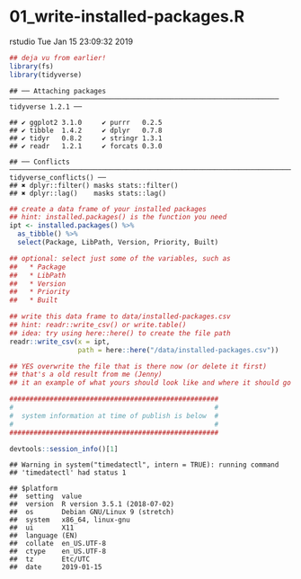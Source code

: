 01\_write-installed-packages.R
================
rstudio
Tue Jan 15 23:09:32 2019

``` r
## deja vu from earlier!
library(fs)
library(tidyverse)
```

    ## ── Attaching packages ─────────────────────────────────────────────────────────────────── tidyverse 1.2.1 ──

    ## ✔ ggplot2 3.1.0     ✔ purrr   0.2.5
    ## ✔ tibble  1.4.2     ✔ dplyr   0.7.8
    ## ✔ tidyr   0.8.2     ✔ stringr 1.3.1
    ## ✔ readr   1.2.1     ✔ forcats 0.3.0

    ## ── Conflicts ────────────────────────────────────────────────────────────────────── tidyverse_conflicts() ──
    ## ✖ dplyr::filter() masks stats::filter()
    ## ✖ dplyr::lag()    masks stats::lag()

``` r
## create a data frame of your installed packages
## hint: installed.packages() is the function you need
ipt <- installed.packages() %>%
  as_tibble() %>%
  select(Package, LibPath, Version, Priority, Built)

## optional: select just some of the variables, such as
##   * Package
##   * LibPath
##   * Version
##   * Priority
##   * Built

## write this data frame to data/installed-packages.csv
## hint: readr::write_csv() or write.table()
## idea: try using here::here() to create the file path
readr::write_csv(x = ipt,
                 path = here::here("/data/installed-packages.csv"))

## YES overwrite the file that is there now (or delete it first)
## that's a old result from me (Jenny)
## it an example of what yours should look like and where it should go

####################################################
#                                                  #
#  system information at time of publish is below  #
#                                                  #
####################################################

devtools::session_info()[1]
```

    ## Warning in system("timedatectl", intern = TRUE): running command
    ## 'timedatectl' had status 1

    ## $platform
    ##  setting  value                       
    ##  version  R version 3.5.1 (2018-07-02)
    ##  os       Debian GNU/Linux 9 (stretch)
    ##  system   x86_64, linux-gnu           
    ##  ui       X11                         
    ##  language (EN)                        
    ##  collate  en_US.UTF-8                 
    ##  ctype    en_US.UTF-8                 
    ##  tz       Etc/UTC                     
    ##  date     2019-01-15

